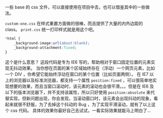 一些 base 的 css 文件，可以直接使用在项目中去，也可以借鉴其中的一些做法。

`custom-one.css` 在样式重置方面做的很棒，而且提供了大量的内外边距的 class。
`print.css` 统一打印样式就是用这个吧。



``` css
*html {
    _background-image:url(about:blank);
    _background-attachment:fixed;
}
```
这个是什么意思？
这段代码是专为 IE6 写的，帮助相对于窗口固定位置的元素实现无抖动效果。
当你想在页面的某个区域始终存在（浮动）一个网页元素，比如一个 DIV ，你希望它能始终浮动在窗口的某个位置（比如页面两侧）。
在 IE7 以上的浏览器以及标准浏览器，都支持一个属性 `position:fixed` ，可以很简单地实现想要的效果，而且当窗口滚动时，该元素的滚动也会很平滑。。。但是在 IE6 及以下的版本浏览器下，并不支持该属性，所以只好使用 `position:absolute` 来代替实现，但新问题出现，你会发现，当滚动窗口时，该元素会出现抖动的现象，看起来就很不舒服，为了去掉这个抖动的 Bug ，为了实现平滑滚动，就有了以上这个 css 代码。
具体的效果你最好自己去试试，一看实际效果就能马上明白了…


